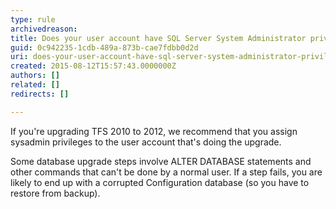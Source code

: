 ```yaml
---
type: rule
archivedreason: 
title: Does your user account have SQL Server System Administrator privileges in SQL Server?
guid: 0c942235-1cdb-489a-873b-cae7fdbb0d2d
uri: does-your-user-account-have-sql-server-system-administrator-privileges-in-sql-server1
created: 2015-08-12T15:57:43.0000000Z
authors: []
related: []
redirects: []

---
```


If you're upgrading TFS 2010 to 2012, we recommend that you assign sysadmin privileges to the user account that's doing the upgrade.

<!--endintro-->

Some database upgrade steps involve ALTER DATABASE statements and other commands that can't be done by a normal user. If a step fails, you are likely to end up with a corrupted Configuration database (so you have to restore from backup).
